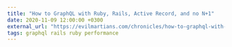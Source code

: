 ```yaml
---
title: "How to GraphQL with Ruby, Rails, Active Record, and no N+1"
date: 2020-11-09 12:00:00 +0300
external_url: "https://evilmartians.com/chronicles/how-to-graphql-with-ruby-rails-active-record-and-no-n-plus-one"
tags: graphql rails ruby performance
---
```

